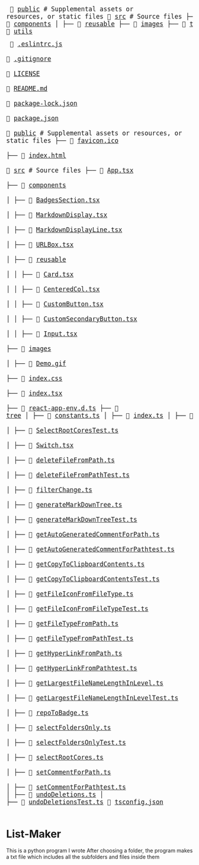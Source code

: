 <big><pre>
📂 [public](./public) # Supplemental assets or resources, or static files
📂 [src](./src) # Source files
├── 📂 [components](./src/components) 
│   ├── 📂 [reusable](./src/components/reusable) 
├── 📂 [images](./src/images) 
├── 📂 [tree](./src/tree) 
├── 📂 [utils](./src/utils) 
</pre></big>

<big><pre>
📜 [.eslintrc.js](./.eslintrc.js)       
📄 [.gitignore](./.gitignore)         
📂 [LICENSE](./LICENSE)            
📄 [README.md](./README.md)          
📄 [package-lock.json](./package-lock.json)  
📄 [package.json](./package.json)       
📂 [public](./public)             # Supplemental assets or resources, or static files
├── 📄 [favicon.ico](./public/favicon.ico)  
├── 📄 [index.html](./public/index.html)   
📂 [src](./src)                # Source files
├── 📄 [App.tsx](./src/App.tsx)             
├── 📂 [components](./src/components)          
│   ├── 📄 [BadgesSection.tsx](./src/components/BadgesSection.tsx)        
│   ├── 📄 [MarkdownDisplay.tsx](./src/components/MarkdownDisplay.tsx)      
│   ├── 📄 [MarkdownDisplayLine.tsx](./src/components/MarkdownDisplayLine.tsx)  
│   ├── 📄 [URLBox.tsx](./src/components/URLBox.tsx)               
│   ├── 📂 [reusable](./src/components/reusable)                 
│   │   ├── 📄 [Card.tsx](./src/components/reusable/Card.tsx)                   
│   │   ├── 📄 [CenteredCol.tsx](./src/components/reusable/CenteredCol.tsx)            
│   │   ├── 📄 [CustomButton.tsx](./src/components/reusable/CustomButton.tsx)           
│   │   ├── 📄 [CustomSecondaryButton.tsx](./src/components/reusable/CustomSecondaryButton.tsx)  
│   │   ├── 📄 [Input.tsx](./src/components/reusable/Input.tsx)                  
├── 📂 [images](./src/images)              
│   ├── 📄 [Demo.gif](./src/images/Demo.gif)  
├── 📄 [index.css](./src/index.css)           
├── 📄 [index.tsx](./src/index.tsx)           
├── 📜 [react-app-env.d.ts](./src/react-app-env.d.ts)
├── 📂 [tree](./src/tree)
│   ├── 📄 [constants.ts](./src/tree/constants.ts)
│   ├── 📄 [index.ts](./src/tree/index.ts)
│   ├── 📄 [types.ts](./src/tree/types.ts)
├── 📂 [utils](./src/utils)               
│   ├── 📄 [SelectRootCoresTest.ts](./src/utils/SelectRootCoresTest.ts)                  
│   ├── 📄 [Switch.tsx](./src/utils/Switch.tsx)                              
│   ├── 📄 [deleteFileFromPath.ts](./src/utils/deleteFileFromPath.ts)                   
│   ├── 📄 [deleteFileFromPathTest.ts](./src/utils/deleteFileFromPathTest.ts)               
│   ├── 📄 [filterChange.ts](./src/utils/filterChange.ts)                         
│   ├── 📄 [generateMarkDownTree.ts](./src/utils/generateMarkDownTree.ts)                 
│   ├── 📄 [generateMarkDownTreeTest.ts](./src/utils/generateMarkDownTreeTest.ts)             
│   ├── 📄 [getAutoGeneratedCommentForPath.ts](./src/utils/getAutoGeneratedCommentForPath.ts)       
│   ├── 📄 [getAutoGeneratedCommentForPathtest.ts](./src/utils/getAutoGeneratedCommentForPathtest.ts)   
│   ├── 📄 [getCopyToClipboardContents.ts](./src/utils/getCopyToClipboardContents.ts)           
│   ├── 📄 [getCopyToClipboardContentsTest.ts](./src/utils/getCopyToClipboardContentsTest.ts)       
│   ├── 📄 [getFileIconFromFileType.ts](./src/utils/getFileIconFromFileType.ts)              
│   ├── 📄 [getFileIconFromFileTypeTest.ts](./src/utils/getFileIconFromFileTypeTest.ts)          
│   ├── 📄 [getFileTypeFromPath.ts](./src/utils/getFileTypeFromPath.ts)                  
│   ├── 📄 [getFileTypeFromPathTest.ts](./src/utils/getFileTypeFromPathTest.ts)              
│   ├── 📄 [getHyperLinkFromPath.ts](./src/utils/getHyperLinkFromPath.ts)                 
│   ├── 📄 [getHyperLinkFromPathtest.ts](./src/utils/getHyperLinkFromPathtest.ts)             
│   ├── 📄 [getLargestFileNameLengthInLevel.ts](./src/utils/getLargestFileNameLengthInLevel.ts)      
│   ├── 📄 [getLargestFileNameLengthInLevelTest.ts](./src/utils/getLargestFileNameLengthInLevelTest.ts)  
│   ├── 📄 [repoToBadge.ts](./src/utils/repoToBadge.ts)                          
│   ├── 📄 [selectFoldersOnly.ts](./src/utils/selectFoldersOnly.ts)                    
│   ├── 📄 [selectFoldersOnlyTest.ts](./src/utils/selectFoldersOnlyTest.ts)                
│   ├── 📄 [selectRootCores.ts](./src/utils/selectRootCores.ts)                      
│   ├── 📄 [setCommentForPath.ts](./src/utils/setCommentForPath.ts)                    
│   ├── 📄 [setCommentForPathtest.ts](./src/utils/setCommentForPathtest.ts) 
│   ├── 📄 [undoDeletions.ts](./src/utils/undoDeletions.ts)
│   ├── 📄 [undoDeletionsTest.ts](./src/utils/undoDeletionsTest.ts)
📄 [tsconfig.json](./tsconfig.json)      
</pre></big>

# List-Maker
This is a python program I wrote
After choosing a folder, the program makes a txt file which includes all the subfolders and files inside them
